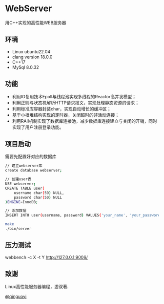 # WebServer
用C++实现的高性能WEB服务器

## 环境
* Linux ubuntu22.04
* clang version 18.0.0
* C++17
* MySql 8.0.32

## 功能

- 利用IO复用技术Epoll与线程池实现多线程的Reactor高并发模型；
- 利用正则与状态机解析HTTP请求报文，实现处理静态资源的请求；
- 利用标准库容器封装char，实现自动增长的缓冲区；
- 基于小根堆结构实现的定时器，关闭超时的非活动连接；
- 利用RAII机制实现了数据库连接池，减少数据库连接建立与关闭的开销，同时实现了用户注册登录功能。

## 项目启动
需要先配置好对应的数据库
```bash
// 建立webserver库
create database webserver;

// 创建user表
USE webserver;
CREATE TABLE user(
    username char(50) NULL,
    password char(50) NULL
)ENGINE=InnoDB;

// 添加数据
INSERT INTO user(username, password) VALUES('your_name', 'your_password');
```
```bash
make
./bin/server
```
## 压力测试
webbench -c X -t Y http://127.0.0.1:9006/


## 致谢
Linux高性能服务器编程，游双著.

[@qinguoyi](https://github.com/qinguoyi/TinyWebServer)